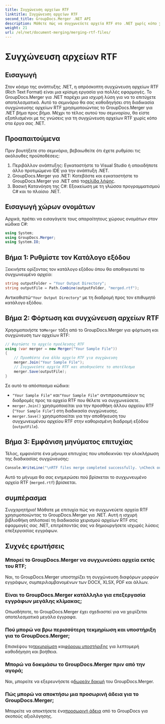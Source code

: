 ```yaml
---
title: Συγχώνευση αρχείων RTF
linktitle: Συγχώνευση αρχείων RTF
second_title: GroupDocs.Merger .NET API
description: Μάθετε πώς να συγχωνεύετε αρχεία RTF στο .NET χωρίς κόπο χρησιμοποιώντας το GroupDocs.Merger για απρόσκοπτη επεξεργασία εγγράφων.
weight: 21
url: /el/net/document-merging/merging-rtf-files/
---
```


# Συγχώνευση αρχείων RTF

## Εισαγωγή
Στον κόσμο της ανάπτυξης .NET, η απρόσκοπτη συγχώνευση αρχείων RTF (Rich Text Format) είναι μια κρίσιμη εργασία για πολλές εφαρμογές. Το GroupDocs.Merger για .NET παρέχει μια ισχυρή λύση για να το επιτύχετε αποτελεσματικά. Αυτό το σεμινάριο θα σας καθοδηγήσει στη διαδικασία συγχώνευσης αρχείων RTF χρησιμοποιώντας το GroupDocs.Merger για .NET βήμα προς βήμα. Μέχρι το τέλος αυτού του σεμιναρίου, θα είστε εξοπλισμένοι με τις γνώσεις για τη συγχώνευση αρχείων RTF χωρίς κόπο στα έργα σας .NET.
## Προαπαιτούμενα
Πριν βουτήξετε στο σεμινάριο, βεβαιωθείτε ότι έχετε ρυθμίσει τις ακόλουθες προϋποθέσεις:
1. Περιβάλλον ανάπτυξης: Εγκαταστήστε το Visual Studio ή οποιοδήποτε άλλο προτιμώμενο IDE για την ανάπτυξη .NET.
2.  GroupDocs.Merger για .NET: Κατεβάστε και εγκαταστήστε το GroupDocs.Merger για .NET από το[σελίδα λήψης](https://releases.groupdocs.com/merger/net/).
3. Βασική Κατανόηση της C#: Εξοικείωση με τη γλώσσα προγραμματισμού C# και το πλαίσιο .NET.

## Εισαγωγή χώρων ονομάτων
Αρχικά, πρέπει να εισαγάγετε τους απαραίτητους χώρους ονομάτων στον κώδικα C#:
```csharp
using System; 
using GroupDocs.Merger;
using System.IO;
```
## Βήμα 1: Ρυθμίστε τον Κατάλογο εξόδου
Ξεκινήστε ορίζοντας τον κατάλογο εξόδου όπου θα αποθηκευτεί το συγχωνευμένο αρχείο:
```csharp
string outputFolder = "Your Output Directory";
string outputFile = Path.Combine(outputFolder, "merged.rtf");
```
 Αντικαθιστώ`"Your Output Directory"` με τη διαδρομή προς τον επιθυμητό κατάλογο εξόδου.
## Βήμα 2: Φόρτωση και συγχώνευση αρχείων RTF
 Χρησιμοποιήστε το`Merger` τάξη από το GroupDocs.Merger για φόρτωση και συγχώνευση των αρχείων RTF:
```csharp
// Φορτώστε το αρχείο προέλευσης RTF
using (var merger = new Merger("Your Sample File"))
{
    // Προσθέστε ένα άλλο αρχείο RTF για συγχώνευση
    merger.Join("Your Sample File");
    // Συγχωνεύστε αρχεία RTF και αποθηκεύστε το αποτέλεσμα
    merger.Save(outputFile);
}
```
Σε αυτό το απόσπασμα κώδικα:
- `"Your Sample File"` και`"Your Sample File"` αντιπροσωπεύουν τις διαδρομές προς τα αρχεία RTF που θέλετε να συγχωνεύσετε.
- `merger.Join()` χρησιμοποιείται για την προσθήκη άλλου αρχείου RTF (`"Your Sample File"`) στη διαδικασία συγχώνευσης.
- `merger.Save()` χρησιμοποιείται για την αποθήκευση του συγχωνευμένου αρχείου RTF στην καθορισμένη διαδρομή εξόδου (`outputFile`).
## Βήμα 3: Εμφάνιση μηνύματος επιτυχίας
Τέλος, εμφανίστε ένα μήνυμα επιτυχίας που υποδεικνύει την ολοκλήρωση της διαδικασίας συγχώνευσης:
```csharp
Console.WriteLine("\nRTF files merge completed successfully. \nCheck output in {0}", outputFolder);
```
Αυτό το μήνυμα θα σας ενημερώσει πού βρίσκεται το συγχωνευμένο αρχείο RTF (`merged.rtf`) βρίσκεται.

## συμπέρασμα
Συγχαρητήρια! Μάθατε με επιτυχία πώς να συγχωνεύετε αρχεία RTF χρησιμοποιώντας το GroupDocs.Merger για .NET. Αυτή η ισχυρή βιβλιοθήκη απλοποιεί τη διαδικασία χειρισμού αρχείων RTF στις εφαρμογές σας .NET, επιτρέποντάς σας να δημιουργήσετε ισχυρές λύσεις επεξεργασίας εγγράφων.

## Συχνές ερωτήσεις
### Μπορεί το GroupDocs.Merger να συγχωνεύσει αρχεία εκτός του RTF;
Ναι, το GroupDocs.Merger υποστηρίζει τη συγχώνευση διαφόρων μορφών εγγράφων, συμπεριλαμβανομένων των DOCX, XLSX, PDF και άλλων.
### Είναι το GroupDocs.Merger κατάλληλο για επεξεργασία εγγράφων μεγάλης κλίμακας;
Οπωσδήποτε, το GroupDocs.Merger έχει σχεδιαστεί για να χειρίζεται αποτελεσματικά μεγάλα έγγραφα.
### Πού μπορώ να βρω περισσότερη τεκμηρίωση και υποστήριξη για το GroupDocs.Merger;
 Επισκέψου το[τεκμηρίωση](https://tutorials.groupdocs.com/merger/net/) και[φόρουμ υποστήριξης](https://forum.groupdocs.com/c/merger/32) για λεπτομερή καθοδήγηση και βοήθεια.
### Μπορώ να δοκιμάσω το GroupDocs.Merger πριν από την αγορά;
 Ναι, μπορείτε να εξερευνήσετε α[δωρεάν δοκιμή](https://releases.groupdocs.com/) του GroupDocs.Merger.
### Πώς μπορώ να αποκτήσω μια προσωρινή άδεια για το GroupDocs.Merger;
 Μπορείτε να αποκτήσετε ένα[προσωρινή άδεια](https://purchase.groupdocs.com/temporary-license/) από το GroupDocs για σκοπούς αξιολόγησης.